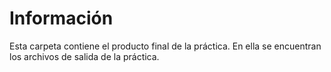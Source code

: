 # Información
Esta carpeta contiene el producto final de la práctica. En ella se encuentran los archivos de salida de la práctica.